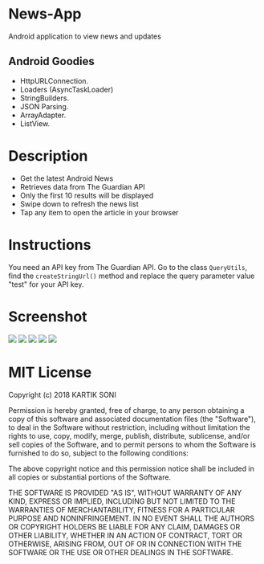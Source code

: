 # News-App
Android application to view news and updates

## Android Goodies

- HttpURLConnection.
- Loaders (AsyncTaskLoader)
- StringBuilders.
- JSON Parsing.
- ArrayAdapter.
- ListView.

# Description
- Get the latest Android News
- Retrieves data from The Guardian API
- Only the first 10 results will be displayed
- Swipe down to refresh the news list
- Tap any item to open the article in your browser

# Instructions

You need an API key from The Guardian API. Go to the class `QueryUtils`, find the `createStringUrl()` method and replace the query parameter value "test" for your API key. 

# Screenshot
![](https://github.com/kartik-soni/News-App/blob/master/app/Screenshot%201.PNG)
![](https://github.com/kartik-soni/News-App/blob/master/app/Screenshot%202.PNG)
![](https://github.com/kartik-soni/News-App/blob/master/app/Screenshot%203.PNG)
![](https://github.com/kartik-soni/News-App/blob/master/app/Screenshot%204.PNG)
![](https://github.com/kartik-soni/News-App/blob/master/app/Screenshot%205.PNG)

# MIT License

Copyright (c) 2018 KARTIK SONI

Permission is hereby granted, free of charge, to any person obtaining a copy
of this software and associated documentation files (the "Software"), to deal
in the Software without restriction, including without limitation the rights
to use, copy, modify, merge, publish, distribute, sublicense, and/or sell
copies of the Software, and to permit persons to whom the Software is
furnished to do so, subject to the following conditions:

The above copyright notice and this permission notice shall be included in all
copies or substantial portions of the Software.

THE SOFTWARE IS PROVIDED "AS IS", WITHOUT WARRANTY OF ANY KIND, EXPRESS OR
IMPLIED, INCLUDING BUT NOT LIMITED TO THE WARRANTIES OF MERCHANTABILITY,
FITNESS FOR A PARTICULAR PURPOSE AND NONINFRINGEMENT. IN NO EVENT SHALL THE
AUTHORS OR COPYRIGHT HOLDERS BE LIABLE FOR ANY CLAIM, DAMAGES OR OTHER
LIABILITY, WHETHER IN AN ACTION OF CONTRACT, TORT OR OTHERWISE, ARISING FROM,
OUT OF OR IN CONNECTION WITH THE SOFTWARE OR THE USE OR OTHER DEALINGS IN THE
SOFTWARE.
